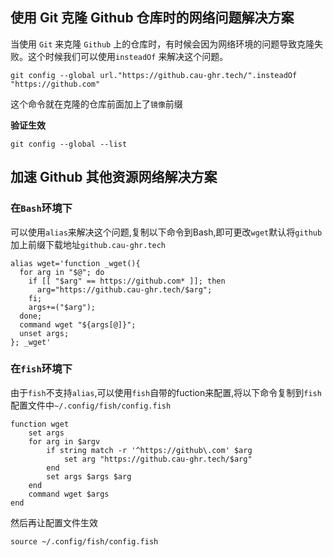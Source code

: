 ## 使用 Git 克隆 Github 仓库时的网络问题解决方案

当使用 `Git` 来克隆 `Github` 上的仓库时，有时候会因为网络环境的问题导致克隆失败。这个时候我们可以使用`insteadOf` 来解决这个问题。


``` shell
git config --global url."https://github.cau-ghr.tech/".insteadOf "https://github.com"
```

这个命令就在克隆的仓库前面加上了`镜像`前缀



**验证生效**
``` shell
git config --global --list
```


## 加速 Github 其他资源网络解决方案

### 在`Bash`环境下

可以使用`alias`来解决这个问题,复制以下命令到Bash,即可更改`wget`默认将`github`加上前缀下载地址`github.cau-ghr.tech`

``` shell
alias wget='function _wget(){ 
  for arg in "$@"; do 
    if [[ "$arg" == https://github.com* ]]; then 
      arg="https://github.cau-ghr.tech/$arg"; 
    fi; 
    args+=("$arg"); 
  done; 
  command wget "${args[@]}"; 
  unset args; 
}; _wget'
```

### 在`fish`环境下

由于`fish`不支持`alias`,可以使用`fish`自带的fuction来配置,将以下命令复制到`fish`配置文件中`~/.config/fish/config.fish`

``` shell
function wget
    set args
    for arg in $argv
        if string match -r '^https://github\.com' $arg
            set arg "https://github.cau-ghr.tech/$arg"
        end
        set args $args $arg
    end
    command wget $args
end
```
然后再让配置文件生效
``` shell
source ~/.config/fish/config.fish
```
